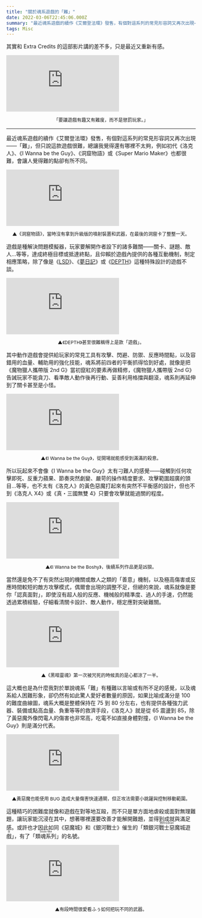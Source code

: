 ```yaml
---
title: "關於魂系遊戲的「難」"
date: 2022-03-06T22:45:06.000Z
summary: "最近魂系遊戲的續作《艾爾登法環》發售，有個對這系列的常見形容詞又再次出現――「難」，但只說這款遊戲很難，總讓我覺得還有哪裡不太夠，例如初代《洛克人》、《I Wanna be the Guy》、《Dead Cells》也都很難，會覺得難的點卻有所不同。"
tags: Misc
---
```


其實和 Extra Credits 的這部影片講的差不多，只是最近又重新有感。

<iframe src="https://www.youtube.com/embed/ea6UuRTjkKs?start=125" title="YouTube video player" frameborder="0" allow="accelerometer; autoplay; clipboard-write; encrypted-media; gyroscope; picture-in-picture" allowfullscreen></iframe>

<p style="text-align:center; font-size: .875em; padding-top: 0;">「要讓遊戲有趣又有難度，而不是懲罰玩家。」</p>

---

最近魂系遊戲的續作《艾爾登法環》發售，有個對這系列的常見形容詞又再次出現――「難」，但只說這款遊戲很難，總讓我覺得還有哪裡不太夠，例如初代《洛克人》、《I Wanna be the Guy》、《洞窟物語》或《Super Mario Maker》也都很難，會讓人覺得難的點卻有所不同。

<iframe src="https://www.youtube.com/embed/tDHUoHPYrTc?start=3304" title="RTA in Japan Online - 洞窟物語" frameborder="0" allow="accelerometer; autoplay; clipboard-write; encrypted-media; gyroscope; picture-in-picture" allowfullscreen></iframe>

<p style="text-align:center; font-size: .875em; padding-top: 0;">▲《洞窟物語》，當時沒有拿到升級版的噴射裝置和武器，在最後的洞窟卡了整整一天。</p>

遊戲是種解決問題模擬器，玩家要解開作者設下的諸多難關――關卡、謎題、敵人…等等，達成終極目標或抵達終點，且仰賴於遊戲內提供的各種互動機制，制定相應策略，除了像是《[LSD](https://w.atwiki.jp/gcmatome/pages/2553.html)》、《[夢日記](https://w.atwiki.jp/gcmatome/pages/7661.html)》或《[DEPTH](https://w.atwiki.jp/gcmatome/pages/2559.html)》這種特殊設計的遊戲不談。

<iframe src="https://www.youtube.com/embed/SglpbHAi3H8?start=74" title="PS DEPTH" frameborder="0" allow="accelerometer; autoplay; clipboard-write; encrypted-media; gyroscope; picture-in-picture" allowfullscreen></iframe>

<p style="text-align:center; font-size: .875em; padding-top: 0;">▲《DEPTH》甚至很難稱得上是款「遊戲」。</p>

其中動作遊戲會提供給玩家的常見工具有攻擊、閃避、防禦、反應時間點，以及容錯用的血量、輔助用的強化技能，魂系將前四者的平衡抓得恰到好處，就像是把《魔物獵人攜帶版 2nd G》當初竄紅的要素再做精修，《魔物獵人攜帶版 2nd G》告誡玩家不能貪刀、看準敵人動作後再行動、妥善利用格擋與翻滾，魂系則再延伸到了關卡甚至是小怪。

<iframe src="https://www.youtube.com/embed/ljyiJgSmyfw" title="I wanna be the guy TAS" frameborder="0" allow="accelerometer; autoplay; clipboard-write; encrypted-media; gyroscope; picture-in-picture" allowfullscreen></iframe>

<p style="text-align:center; font-size: .875em; padding-top: 0;">▲《I Wanna be the Guy》，從開場就能感受到滿滿的殺意。</p>

所以玩起來不會像《I Wanna be the Guy》太有刁難人的感覺――碰觸到任何攻擊即死、反重力蘋果、節奏突然劇變、嚴苛的操作精度要求、攻擊範圍超廣的頭目…等等，也不太有《洛克人》的黃色惡魔打起來有突然不平衡感的設計，但也不到《洛克人 X4》或《真・三國無雙 4》只要會攻擊就能過關的程度。

<iframe src="https://www.youtube.com/embed/_8faZP8ukRU?start=30" title="I wanna be the boshy TAS" frameborder="0" allow="accelerometer; autoplay; clipboard-write; encrypted-media; gyroscope; picture-in-picture" allowfullscreen></iframe>

<p style="text-align:center; font-size: .875em; padding-top: 0;">▲《I Wanna be the Boshy》，後續系列作品更是凶狠。</p>

當然還是免不了有突然出現的機關或敵人之類的「善意」機制，以及極高傷害或反應時間較短的敵方攻擊模式，偶爾會出現的調整不足，但總的來說，魂系就像是要你「認真面對」，即使沒有超人般的反應、機械般的精準度、過人的手速，仍然能透過累積經驗，仔細看清關卡設計、敵人動作，穩定應對突破難關。

<iframe src="https://www.youtube.com/embed/YsA9Jd4FvkQ?start=268" title="ダークソウルの初見殺しすぎる罠 5選" frameborder="0" allow="accelerometer; autoplay; clipboard-write; encrypted-media; gyroscope; picture-in-picture" allowfullscreen></iframe>

<p style="text-align:center; font-size: .875em; padding-top: 0;">▲《黑暗靈魂》第一次被咒死的時候真的是心都涼了一半。</p>

這大概也是為什麼我對於單說魂系「難」有種難以言喻或有所不足的感覺，以及魂系給人困難形象，卻仍然有如此驚人愛好者數量的原因，如果比喻成滿分是 100 的難度曲線圖，魂系大概是整體保持在 75 到 80 分左右，也有提供各種強力武器、裝備或點高血量、負重等等的救濟手段，《洛克人》就是從 65 震盪到 85，除了黃惡魔外像閃電人的傷害也非常高，吃電不如直接身體對撞，《I Wanna be the Guy》則是滿分代表。

<iframe src="https://www.youtube.com/embed/RUEJpK8F-y0?start=147" title="Rockman Yello Devil" frameborder="0" allow="accelerometer; autoplay; clipboard-write; encrypted-media; gyroscope; picture-in-picture" allowfullscreen></iframe>

<p style="text-align:center; font-size: .875em; padding-top: 0;">▲黃惡魔也能使用 BUG 造成大量傷害快速通關，但正攻法需要小跳躍與控制移動範圍。</p>

這種精巧的困難度就像和遊戲在對等地互毆，而不只是單方面地虐殺或面對無理難題，讓玩家能沉浸在其中，想著哪裡還要改善才能解開難題，並得到成就與滿足感。或許也才因此如同《惡魔城》和《銀河戰士》催生的「<ruby>類銀河戰士惡魔城遊戲<rp>(</rp><rt>Metroidvania</rt><rp>)</rp></ruby>」，有了「<ruby>類魂系列<rp>(</rp><rt>Souls-like</rt><rp>)</rp></ruby>」的名號。

<iframe src="https://www.youtube.com/embed/O7NleYBsilU?start=1800" title="全ボス撃破するなら『黒竜の大剣』で業火滅却！！" frameborder="0" allow="accelerometer; autoplay; clipboard-write; encrypted-media; gyroscope; picture-in-picture" allowfullscreen></iframe>

<p style="text-align:center; font-size: .875em; padding-top: 0;">▲有段時間很愛看ふぅ如何把玩不同的武器。</p>
